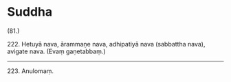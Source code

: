 

# Suddha







(81.)

222\. Hetuyā nava, ārammaṇe nava, adhipatiyā nava (sabbattha nava), avigate nava. (Evaṃ gaṇetabbaṃ.)

---

223\. Anulomaṃ.





